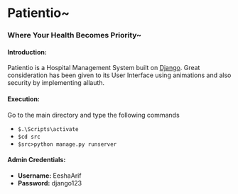 # Patientio~
### Where Your Health Becomes Priority~
#### Introduction:
Patientio is a Hospital Management System built on [Django](https://www.djangoproject.com/). Great consideration has been given to its User Interface using animations and also security by implementing allauth. 

#### Execution:
Go to the main directory and type the following commands 
* `$.\Scripts\activate`
* `$cd src`
* `$src>python manage.py runserver`

#### Admin Credentials:
- __Username:__ EeshaArif
- __Password:__ django123
